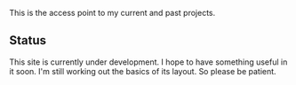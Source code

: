 This is the access point to my current and past projects.

## Status
This site is currently under development.  I hope to have something useful in it soon.
I'm still working out the basics of its layout.  So please be patient.

